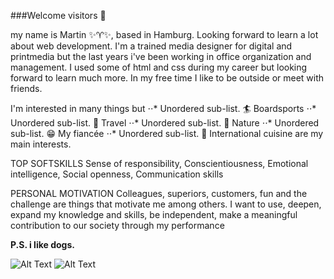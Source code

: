 ###Welcome visitors 🖖

my name is Martin ✨♈️✨, based in Hamburg. Looking forward to learn a lot about web development. I'm a trained media designer for digital and printmedia but the last years i've been working in office organization and management. 
I used some of html and css during my career but looking forward to learn much more. In my free time I like to be outside or meet with friends. 

I'm interested in many things but
⋅⋅* Unordered sub-list. 🏄 Boardsports
⋅⋅* Unordered sub-list.  🚐 Travel
⋅⋅* Unordered sub-list.  🐠 Nature 
⋅⋅* Unordered sub-list.  😁 My fiancée 
⋅⋅* Unordered sub-list.  🌮 International cuisine 
are my main interests.

TOP SOFTSKILLS
Sense of responsibility, Conscientiousness, Emotional intelligence, Social openness, Communication skills

PERSONAL MOTIVATION
Colleagues, superiors, customers, fun and the challenge are things that motivate me among others. I want to use, deepen, expand my knowledge and skills, be independent, make a meaningful contribution to our society through my performance

__P.S. i like dogs.__

![Alt Text](https://tenor.com/de/view/dog-stare-gif-24786132)
![Alt Text](https://tenor.com/de/view/bellebows-tiktok-dog-funny-silly-gif-26293491.gif) 

